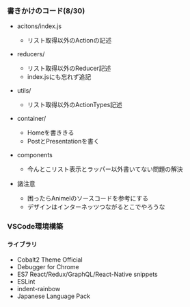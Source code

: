 ### 書きかけのコード(8/30)
- acitons/index.js
    - リスト取得以外のActionの記述
- reducers/
    - リスト取得以外のReducer記述
    - index.jsにも忘れず追記
- utils/
    - リスト取得以外のActionTypes記述
- container/
    - Homeを書ききる
    - PostとPresentationを書く
- components
    - 今んとこリスト表示とラッパー以外書いてない問題の解決

- 諸注意
    - 困ったらAnimelのソースコードを参考にする
    - デザインはインターネッツつながるとこでやろうな

### VSCode環境構築
#### ライブラリ
- Cobalt2 Theme Official
- Debugger for Chrome
- ES7 React/Redux/GraphQL/React-Native snippets
- ESLint
- indent-rainbow
- Japanese Language Pack

